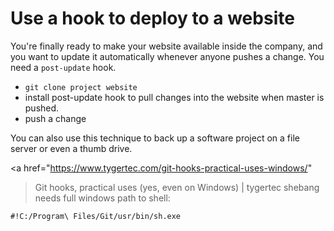 # Use a hook to deploy to a website

You're finally ready to make your website available inside the company, and
you want to update it automatically whenever anyone pushes a change.  You need
a `post-update` hook.

* `git clone project website`
* install post-update hook to pull changes into the website when master is
  pushed.
* push a change

You can also use this technique to back up a software project on a file server
or even a thumb drive.

<a href="https://www.tygertec.com/git-hooks-practical-uses-windows/" 
>Git hooks, practical uses (yes, even on Windows) | tygertec</a>
shebang needs full windows path to shell: 

```
#!C:/Program\ Files/Git/usr/bin/sh.exe
```
